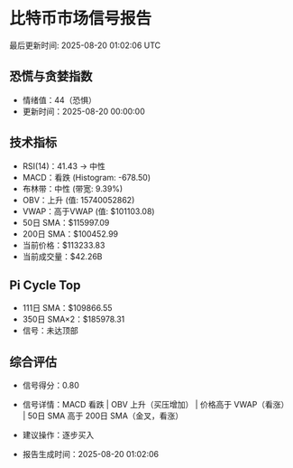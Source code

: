 # 比特币市场信号报告

最后更新时间: 2025-08-20 01:02:06 UTC

## 恐慌与贪婪指数
- 情绪值：44（恐惧）
- 更新时间：2025-08-20 00:00:00

## 技术指标
- RSI(14)：41.43 → 中性
- MACD：看跌 (Histogram: -678.50)
- 布林带：中性 (带宽: 9.39%)
- OBV：上升 (值: 15740052862)
- VWAP：高于VWAP (值: $101103.08)
- 50日 SMA：$115997.09
- 200日 SMA：$100452.99
- 当前价格：$113233.83
- 当前成交量：$42.26B

## Pi Cycle Top
- 111日 SMA：$109866.55
- 350日 SMA×2：$185978.31
- 信号：未达顶部

## 综合评估
- 信号得分：0.80
- 信号详情：MACD 看跌 | OBV 上升（买压增加） | 价格高于 VWAP（看涨） | 50日 SMA 高于 200日 SMA（金叉，看涨）
- 建议操作：逐步买入

- 报告生成时间：2025-08-20 01:02:06